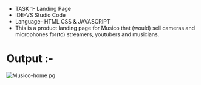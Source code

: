 
- TASK 1- Landing Page
- IDE-VS Studio Code
- Language- HTML CSS & JAVASCRIPT
- This is a product landing page for Musico that (would) sell cameras and microphones for(to) streamers, youtubers and musicians.

# Output :-

![Musico-home pg](https://github.com/vijayab0311/Octanet-Sept-2023/assets/116110936/c9fee166-cdcb-46dc-b95e-64636d816d35)




